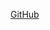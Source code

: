 [GitHub](https://www.google.com/search?q=van+basten+wallpaper+hd&tbm=isch&chips=q:van+basten+wallpaper+hd,online_chips:ruud+gullit:FHJPuN7xkW4%3D&bih=709&biw=360&prmd=invx&hl=en&sa=X&ved=2ahUKEwia7-3l3tT1AhUJg2MGHfA1DEIQ4lYoAHoECAEQBQ#&biw=360&bih=709) 
